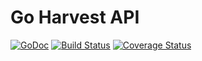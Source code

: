 Go Harvest API
==============

[![GoDoc](https://godoc.org/github.com/adlio/harvest?status.svg)](http://godoc.org/github.com/adlio/harvest)
[![Build Status](https://travis-ci.org/adlio/harvest.svg)](https://travis-ci.org/adlio/harvest)
[![Coverage Status](https://coveralls.io/repos/github/adlio/harvest/badge.svg?branch=master)](https://coveralls.io/github/adlio/harvest?branch=master)
